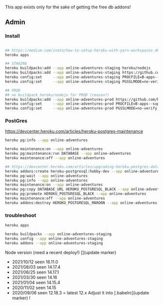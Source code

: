 
This app exists only for the sake of getting the free db addons!

## Admin

### Install

```bash

## https://medium.com/inato/how-to-setup-heroku-with-yarn-workspaces-d8eac0db0256
heroku apps

## STAGING
heroku buildpacks:add --app online-adventures-staging heroku/nodejs
heroku buildpacks:add --app online-adventures-staging https://github.com/heroku/heroku-buildpack-multi-procfile
heroku config:set     --app online-adventures-staging PROCFILE=B-apps--support/online-adventur.es/heroku/Procfile
heroku config:set     --app online-adventures-staging PGSSLMODE=no-verify ## https://devcenter.heroku.com/articles/heroku-postgresql#connecting-in-node-js

## PROD
## no buildpack heroku/nodejs for PROD (reason?)
heroku buildpacks:add --app online-adventures-prod https://github.com/heroku/heroku-buildpack-multi-procfile
heroku config:set     --app online-adventures-prod PROCFILE=B-apps--support/online-adventur.es/heroku/Procfile
heroku config:set     --app online-adventures-prod PGSSLMODE=no-verify ## https://devcenter.heroku.com/articles/heroku-postgresql#connecting-in-node-js
```

### PostGres
https://devcenter.heroku.com/articles/heroku-postgres-maintenance

```bash
heroku pg:info --app online-adventures

heroku maintenance:on --app online-adventures
heroku pg:maintenance:run DATABASE --app online-adventures
heroku maintenance:off --app online-adventures

## https://devcenter.heroku.com/articles/upgrading-heroku-postgres-databases
heroku addons:create heroku-postgresql:hobby-dev --app online-adventures
heroku pg:wait --app online-adventures
heroku pg:info --app online-adventures
heroku maintenance:on --app online-adventures
heroku pg:copy DATABASE_URL HEROKU_POSTGRESQL_BLACK --app online-adventures
heroku pg:promote HEROKU_POSTGRESQL_BLACK --app online-adventures
heroku maintenance:off --app online-adventures
heroku addons:destroy HEROKU_POSTGRESQL_MAROON --app online-adventures
```

### troubleshoot

```bash
heroku apps

heroku buildpacks --app online-adventures-staging
heroku config --app online-adventures-staging
heroku addons --app online-adventures-staging
```

Node version (need a recent deploy!) [](update marker)
- 2021/10/12 seen 16.11.0
- 2021/08/03 seen 14.17.4
- 2021/06/25 seen 14.17.1
- 2021/03/30 seen 14.16
- 2021/01/04 seen 14.15.4
- 2020/11/02 seen 14.15
- 2020/09/06 seen 12.18.3 = latest 12.x
Adjust it into [.babelrc](update marker) !
